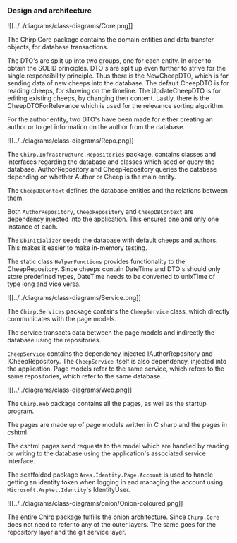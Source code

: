 <!-- %Illustrate the organization of your code base. That is, illustrate which layers exist in your (onion) architecture. Make sure to illustrate which part of your code is residing in which layer. -->

### Design and architecture

![[../../diagrams/class-diagrams/Core.png]]

The Chirp.Core package contains the domain entities and data transfer objects, for database transactions.

The DTO's are split up into two groups, one for each entity.
In order to obtain the SOLID principles. DTO's are split up even further to strive for the single responsibility principle. Thus there is the NewCheepDTO, which is for sending data of new cheeps into the database. The default CheepDTO is for reading cheeps, for showing on the timeline.
The UpdateCheepDTO is for editing existing cheeps, by changing their content.
Lastly, there is the CheepDTOForRelevance which is used for the relevance sorting algorithm.

For the author entity, two DTO's have been made for either creating an author or to get information on the author from the database. 


![[../../diagrams/class-diagrams/Repo.png]]

The `Chirp.Infrastructure.Repositories` package, contains classes and interfaces regarding the database and classes which seed or query the database.
AuthorRepository and CheepRepository queries the database depending on whether Author or Cheep is the main entity.

The `CheepDBContext` defines the database entities and the relations between them.

Both `AuthorRepository`, `CheepRepository` and `CheepDBContext` are dependency injected into the application.
This ensures one and only one instance of each.

The `DbInitializer` seeds the database with default cheeps and authors. This makes it easier to make in-memory testing.

The static class `HelperFunctions` provides functionality to the CheepRepository. Since cheeps contain DateTime and DTO's should only store predefined types, DateTime needs to be converted to unixTime of type long and vice versa.

![[../../diagrams/class-diagrams/Service.png]]

The `Chirp.Services` package contains the `CheepService` class, which directly communicates with the page models.

The service transacts data between the page models and indirectly the database using the repositories.

`CheepService` contains the dependency injected IAuthorRepository and ICheepRepository.
The `CheepService` itself is also dependency, injected into the application. Page models refer to the same service, which refers to the same repositories, which refer to the same database.


![[../../diagrams/class-diagrams/Web.png]]

The `Chirp.Web` package contains all the pages, as well as the startup program.

The pages are made up of page models written in C sharp and the pages in cshtml.

The cshtml pages send requests to the model which are handled by reading or writing to the database using the application's associated service interface.

The scaffolded package `Area.Identity.Page.Account` is used to handle getting an identity token when logging in and managing the account using `Microsoft.AspNet.Identity`'s IdentityUser.

![[../../diagrams/class-diagrams/onion/Onion-coloured.png]]

The entire Chirp package fulfills the onion architecture. Since `Chirp.Core` does not need to refer to any of the outer layers. The same goes for the repository layer and the git service layer.


